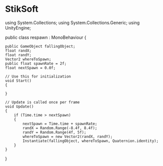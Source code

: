 # StikSoft
using System.Collections;
using System.Collections.Generic;
using UnityEngine;

public class respawn : MonoBehaviour
{

    public GameObject fallingObject;
    float randX;
    float randY;
    Vector2 whereToSpawn;
    public float spawnRate = 2f;
    float nextSpawn = 0.0f;

    // Use this for initialization
    void Start()
    {

    }

    // Update is called once per frame
    void Update()
    {
        if (Time.time > nextSpawn)
        {
            nextSpawn = Time.time + spawnRate;
            randX = Random.Range(-8.4f, 8.4f);
            randY = Random.Range(4f, 5f);
            whereToSpawn = new Vector2(randX, randY);
            Instantiate(fallingObject, whereToSpawn, Quaternion.identity);
        }
    }
}


   
